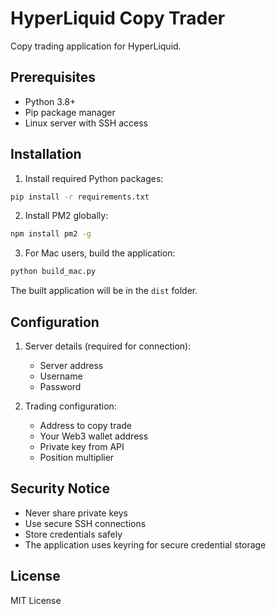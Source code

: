 # HyperLiquid Copy Trader

Copy trading application for HyperLiquid.

## Prerequisites
- Python 3.8+
- Pip package manager
- Linux server with SSH access

## Installation

1. Install required Python packages:
```bash
pip install -r requirements.txt
```

2. Install PM2 globally:
```bash
npm install pm2 -g
```

3. For Mac users, build the application:
```bash
python build_mac.py
```

The built application will be in the `dist` folder.

## Configuration
1. Server details (required for connection):
   - Server address
   - Username
   - Password

2. Trading configuration:
   - Address to copy trade
   - Your Web3 wallet address
   - Private key from API
   - Position multiplier

## Security Notice
- Never share private keys
- Use secure SSH connections
- Store credentials safely
- The application uses keyring for secure credential storage

## License
MIT License